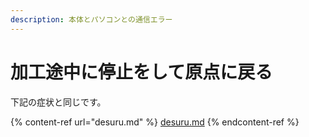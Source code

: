 ```yaml
---
description: 本体とパソコンとの通信エラー
---
```


# 加工途中に停止をして原点に戻る

下記の症状と同じです。

{% content-ref url="desuru.md" %}
[desuru.md](desuru.md)
{% endcontent-ref %}
